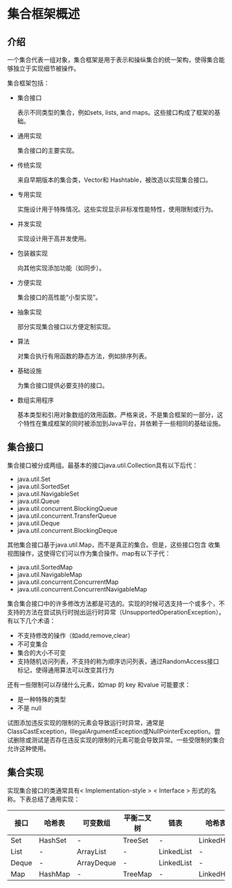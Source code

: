 # 集合框架概述

## 介绍
一个集合代表一组对象，集合框架是用于表示和操纵集合的统一架构，使得集合能够独立于实现细节被操作。

集合框架包括：
- 集合接口
    
    表示不同类型的集合，例如sets, lists, and maps。这些接口构成了框架的基础。
- 通用实现
    
    集合接口的主要实现。
- 传统实现
    
    来自早期版本的集合类，Vector和 Hashtable，被改造以实现集合接口。
- 专用实现
    
    实施设计用于特殊情况。这些实现显示非标准性能特性，使用限制或行为。
- 并发实现
    
    实现设计用于高并发使用。
- 包装器实现
    
    向其他实现添加功能（如同步）。
- 方便实现
    
    集合接口的高性能“小型实现”。
- 抽象实现
    
    部分实现集合接口以方便定制实现。
- 算法
    
    对集合执行有用函数的静态方法，例如排序列表。
- 基础设施

    为集合接口提供必要支持的接口。
- 数组实用程序

    基本类型和引用对象数组的效用函数。严格来说，不是集合框架的一部分，这个特性在集成框架的同时被添加到Java平台，并依赖于一些相同的基础设施。
    
## 集合接口
集合接口被分成两组。最基本的接口java.util.Collection具有以下后代：

- java.util.Set
- java.util.SortedSet
- java.util.NavigableSet
- java.util.Queue
- java.util.concurrent.BlockingQueue
- java.util.concurrent.TransferQueue
- java.util.Deque
- java.util.concurrent.BlockingDeque

其他集合接口基于java.util.Map，而不是真正的集合。但是，这些接口包含 收集视图操作，这使得它们可以作为集合操作。map有以下子代：

- java.util.SortedMap
- java.util.NavigableMap
- java.util.concurrent.ConcurrentMap
- java.util.concurrent.ConcurrentNavigableMap

集合集合接口中的许多修改方法都是可选的。实现的时候可选支持一个或多个，不支持的方法在尝试执行时抛出运行时异常（UnsupportedOperationException）。
有以下几个术语：
- 不支持修改的操作（如add,remove,clear）
- 不可变集合
- 集合的大小不可变
- 支持随机访问列表，不支持的称为顺序访问列表，通过RandomAccess接口标记，使得通用算法可以改变其行为

还有一些限制可以存储什么元素，如map 的 key 和value 可能要求：
- 是一种特殊的类型
- 不是 null

试图添加违反实现的限制的元素会导致运行时异常，通常是 ClassCastException，IllegalArgumentException或NullPointerException。尝试删除或测试是否存在违反实现的限制的元素可能会导致异常。一些受限制的集合允许这种使用。

## 集合实现
实现集合接口的类通常具有< Implementation-style > < Interface > 形式的名称。下表总结了通用实现：

| 接口  |哈希表	|可变数组|	平衡二叉树|	链表|哈希表+链表
|------|-------|--------|---------------|---------|------------
| Set	|HashSet|- 	 |TreeSet        |-	     |LinkedHashSet
| List	|- 	|ArrayList|-	 	  |LinkedList|-	 
| Deque	|- 	|ArrayDeque|-	 	  |LinkedList|-	 
| Map	|HashMap|-	   |TreeMap       |-        |	LinkedHashMap


